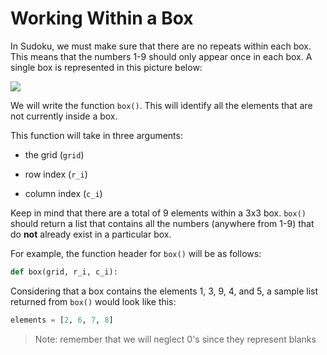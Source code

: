 <!--title={Working within a box: box()}-->

<!--badges={Algorithmns:60}-->

<!--concepts{Lists}-->

# Working Within a Box

In Sudoku, we must make sure that there are no repeats within each box. This means that the numbers 1-9 should only appear once in each box. A single box is represented in this picture below:

![](https://sudoku.com/img/post-images/Sudoku-Rules-for-Complete-Beginners-1.jpg)

We will write the function `box()`. This will identify all the elements that are not currently inside a box. 


This function will take in three arguments:

* the grid (`grid`)

* row index (`r_i`) 

* column index (`c_i`)

Keep in mind that there are a total of 9 elements within a 3x3 box. `box()` should return a list that contains all the numbers (anywhere from 1-9) that do **not** already exist in a particular box.

For example, the function header for `box()` will be as follows:

```python
def box(grid, r_i, c_i):
```

Considering that a box contains the elements 1, 3, 9, 4, and 5, a sample list returned from `box()` would look like this:

```python
elements = [2, 6, 7, 8]
```

> Note: remember that we will neglect 0's since they represent blanks